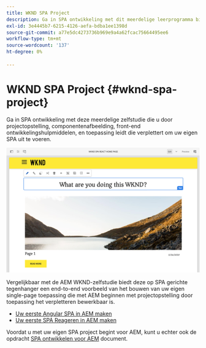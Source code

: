 ```yaml
---
title: WKND SPA Project
description: Ga in SPA ontwikkeling met dit meerdelige leerprogramma binnen dat u door projectopstelling, componentenafbeelding, front-end ontwikkelingshulpmiddelen, en toepassing verplettert om uw eigen SPA uit te voeren gebruikend zowel React als Angular.
exl-id: 3e4445b7-6215-4126-aefa-bdba1ee1398d
source-git-commit: a77e5dc4273736b969e9a4a62fcac75664495ee6
workflow-type: tm+mt
source-wordcount: '137'
ht-degree: 0%

---
```


# WKND SPA Project {#wknd-spa-project}

Ga in SPA ontwikkeling met deze meerdelige zelfstudie die u door projectopstelling, componentenafbeelding, front-end ontwikkelingshulpmiddelen, en toepassing leidt die verplettert om uw eigen SPA uit te voeren.

![WKND SPA Project](assets/wknd-spa-project.png)

Vergelijkbaar met de AEM WKND-zelfstudie biedt deze op SPA gerichte tegenhanger een end-to-end voorbeeld van het bouwen van uw eigen single-page toepassing die met AEM beginnen met projectopstelling door toepassing het verpletteren bewerkbaar is.

* [Uw eerste Angular SPA in AEM maken](https://experienceleague.adobe.com/docs/experience-manager-learn/getting-started-with-aem-headless/spa-editor/angular/overview.html)
* [Uw eerste SPA Reageren in AEM maken](https://experienceleague.adobe.com/docs/experience-manager-learn/getting-started-with-aem-headless/spa-editor/react/overview.html)

Voordat u met uw eigen SPA project begint voor AEM, kunt u echter ook de opdracht [SPA ontwikkelen voor AEM](developing.md) document.
